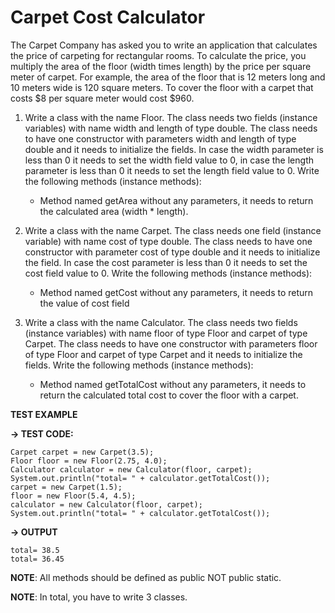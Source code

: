 # Carpet Cost Calculator
The Carpet Company has asked you to write an application that calculates the price of carpeting for rectangular rooms. To calculate the price, you multiply the area of the floor (width times length) by the price per square meter of carpet. For example, the area of the floor that is 12 meters long and 10 meters wide is 120 square meters. To cover the floor with a carpet that costs $8 per square meter would cost $960.

1. Write a class with the name Floor. The class needs two fields (instance variables) with name width and length of type double.
The class needs to have one constructor with parameters width and length of type double and it needs to initialize the fields.
In case the width parameter is less than 0 it needs to set the width field value to 0, in case the length parameter is less than 0 it needs to set the length field value to 0.
Write the following methods (instance methods):
    * Method named getArea without any parameters, it needs to return the calculated area (width * length).

2. Write a class with the name Carpet. The class needs one field (instance variable) with name cost of type double.
The class needs to have one constructor with parameter cost of type double and it needs to initialize the field.
In case the cost parameter is less than 0 it needs to set the cost field value to 0.
Write the following methods (instance methods):
    * Method named getCost without any parameters, it needs to return the value of cost field


3. Write a class with the name Calculator. The class needs two fields (instance variables) with name floor of type Floor and carpet of type Carpet.
The class needs to have one constructor with parameters floor of type Floor and carpet of type Carpet and it needs to initialize the fields.
Write the following methods (instance methods):
    * Method named getTotalCost without any parameters, it needs to return the calculated total cost to cover the floor with a carpet.


**TEST EXAMPLE**

**→ TEST CODE:**
```
Carpet carpet = new Carpet(3.5);
Floor floor = new Floor(2.75, 4.0);
Calculator calculator = new Calculator(floor, carpet);
System.out.println("total= " + calculator.getTotalCost());
carpet = new Carpet(1.5);
floor = new Floor(5.4, 4.5);
calculator = new Calculator(floor, carpet);
System.out.println("total= " + calculator.getTotalCost());
```
**→ OUTPUT**
```
total= 38.5
total= 36.45
```

**NOTE**: All methods should be defined as public NOT public static.

**NOTE**: In total, you have to write 3 classes.